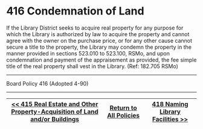 # 416 Condemnation of Land

If the Library District seeks to acquire real property for any purpose for which the Library is authorized by law to acquire the property and cannot agree with the owner on the purchase price, or for any other cause cannot secure a title to the property, the Library may condemn the property in the manner provided in sections 523.010 to 523.100, RSMo, and upon condemnation and payment of the appraisement as provided, the fee simple title of the real property shall vest in the Library. (Ref: 182.705 RSMo)

---

Board Policy 416 (Adopted 4-90)

---
[<< 415 Real Estate and Other Property-Acquisition of Land and/or Buildings](/policies/400-facilities-equipment/415.md) | [Return to All Policies](/policies/) | [418 Naming Library Facilities >>](/policies/400-facilities-equipment/418.md)
--- | --- | ---
